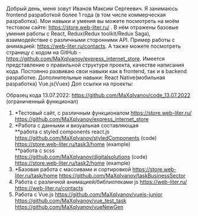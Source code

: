 Добрый день, меня зовут Иванов Максим Сергеевич. Я занимаюсь frontend разработкой более 1 года (в том числе коммерческая разработка).
Мои навыки и умения вы можете посмотреть на моём тестовом сайте: https://store.web-liter.ru/ . В нём отражены базовые умения
работы с React, Redux(Redux toolkit/Redux Saga), взаимодействие с различными сторонними API. Пример работы с анимацией: https://web-liter.ru/contacts.
А также можете посмотреть страницу с кодом на GitHub - https://github.com/MaXqIvanov/express_internet_store. Имеется представление 
о правильной структуре проекта, качестве написания кода. 
Постоянно развиваю свои навыки как в frontend, так и в backend разработке. 
Дополнительные навыки: React Native(мобильная разработка)
Vue.js(Vuex)
Доп ссылки на проекты:                                                                                                          
                                                                                                                              
Образец кода 13.07.2022: https://github.com/MaXqIvanov/code_13.07.2022 (ограниченный функционал)
1. *Тестовый сайт, с различным функционалом
https://store.web-liter.ru/                          
https://github.com/MaXqIvanov/express_internet_store
2. *Работа с данными и визуальная составляющая                                                                                   
**работа с styled components react.js
https://github.com/MaXqIvanov/styledComponents   (code)                                            
https://store.web-liter.ru/task3/home   (example)                                               
**работа с scss                                                                          
https://github.com/MaXqIvanov/digitalsolutions     (code)
https://store.web-liter.ru/task2/home      (example)                           
3. *Базовая работа с массивами и сортировкой
https://store.web-liter.ru/task/home
https://github.com/MaXqIvanov/taskBusinessSector
4. Работа с различной анимацией/библиотеками js
https://web-liter.ru/
https://web-liter.ru/contacts
5. Работа с Vue.js
https://github.com/MaXqIvanov/vuejs-junior                          
https://github.com/MaXqIvanov/vue_test_task                          
https://github.com/MaXqIvanov/vueNewGen                                      
